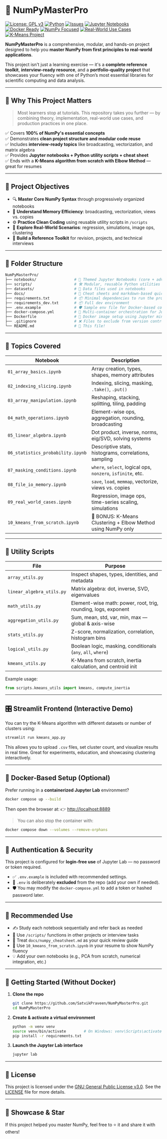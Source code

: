 # 🧠 NumPyMasterPro

[![License: GPL v3](https://img.shields.io/badge/License-GPLv3-blue.svg)](https://www.gnu.org/licenses/gpl-3.0)
[![Python](https://img.shields.io/badge/Python-3.10%2B-darkgreen.svg)](https://www.python.org/)
[![Issues](https://img.shields.io/github/issues/SatvikPraveen/NumPyMasterPro?color=yellowgreen)](https://github.com/SatvikPraveen/NumPyMasterPro/issues)
[![Jupyter Notebooks](https://img.shields.io/badge/Jupyter-Notebook-orange.svg)](https://jupyter.org/)
[![Docker Ready](https://img.shields.io/badge/Docker-Ready-blueviolet.svg)](https://www.docker.com/)
[![NumPy Focused](https://img.shields.io/badge/NumPy-100%25-brightgreen.svg)](https://numpy.org/)
[![Real-World Use Cases](https://img.shields.io/badge/Use%20Cases-Included-ff69b4.svg)](#)
[![K-Means Project](https://img.shields.io/badge/Project-K--Means%20From%20Scratch-9cf.svg)](#)

**NumPyMasterPro** is a comprehensive, modular, and hands-on project designed to help you **master NumPy from first principles to real-world applications**.

This project isn't just a learning exercise — it's a **complete reference toolkit**, **interview-ready resource**, and a **portfolio-quality project** that showcases your fluency with one of Python’s most essential libraries for scientific computing and data analysis.

---

## 🚀 Why This Project Matters

> Most learners stop at tutorials. This repository takes you further — by combining theory, implementation, real-world use cases, and production practices in one place.

✅ Covers **100% of NumPy's essential concepts**  
✅ Demonstrates **clean project structure and modular code reuse**  
✅ Includes **interview-ready topics** like broadcasting, vectorization, and matrix algebra  
✅ Provides **Jupyter notebooks + Python utility scripts + cheat sheet**  
✅ Ends with a **K-Means algorithm from scratch with Elbow Method** — great for resumes

---

## 📌 Project Objectives

- 🔍 **Master Core NumPy Syntax** through progressively organized notebooks
- 🔄 **Understand Memory Efficiency**: broadcasting, vectorization, views vs. copies
- ⚙️ **Practice Clean Coding** using reusable utility scripts in `/scripts`
- 🧠 **Explore Real-World Scenarios**: regression, simulations, image ops, clustering
- 📂 **Build a Reference Toolkit** for revision, projects, and technical interviews

---

## 🧱 Folder Structure

```bash
NumPyMasterPro/
├── notebooks/                 # 📓 Themed Jupyter Notebooks (core + advanced topics)
├── scripts/                   # 🛠️ Modular, reusable Python utilities
├── datasets/                  # 📁 Data files used in notebooks
├── docs/                      # 📜 Cheat sheets and markdown-based quick notes
├── requirements.txt           # 📦 Minimal dependencies to run the project
├── requirements_dev.txt       # 📦 Full dev environment
├── .env.example               # 🛡️ Sample env file for Docker-based config (login-free setup)
├── docker-compose.yml         # 🐳 Multi-container orchestration for Jupyter Lab
├── Dockerfile                 # 🐳 Docker image setup using Jupyter minimal notebook base
├── .gitignore                 # ❌ Files to exclude from version control
└── README.md                  # 📘 This file!
```

---

## 🧮 Topics Covered

| Notebook                          | Description                                                  |
| --------------------------------- | ------------------------------------------------------------ |
| `01_array_basics.ipynb`           | Array creation, types, shapes, memory attributes             |
| `02_indexing_slicing.ipynb`       | Indexing, slicing, masking, `.take()`, `.put()`              |
| `03_array_manipulation.ipynb`     | Reshaping, stacking, splitting, tiling, padding              |
| `04_math_operations.ipynb`        | Element-wise ops, aggregation, rounding, broadcasting        |
| `05_linear_algebra.ipynb`         | Dot product, inverse, norms, eig/SVD, solving systems        |
| `06_statistics_probability.ipynb` | Descriptive stats, histograms, correlations, sampling        |
| `07_masking_conditions.ipynb`     | `where`, `select`, logical ops, `nonzero`, `isfinite`, etc.  |
| `08_file_io_memory.ipynb`         | `save`, `load`, `memmap`, vectorize, views vs. copies        |
| `09_real_world_cases.ipynb`       | Regression, image ops, time-series scaling, simulations      |
| `10_kmeans_from_scratch.ipynb`    | 🎯 BONUS: K-Means Clustering + Elbow Method using NumPy only |

---

## 🧰 Utility Scripts

| File                      | Purpose                                                        |
| ------------------------- | -------------------------------------------------------------- |
| `array_utils.py`          | Inspect shapes, types, identities, and metadata                |
| `linear_algebra_utils.py` | Matrix algebra: dot, inverse, SVD, eigenvalues                 |
| `math_utils.py`           | Element-wise math: power, root, trig, rounding, logs, exponent |
| `aggregation_utils.py`    | Sum, mean, std, var, min, max — global & axis-wise             |
| `stats_utils.py`          | Z-score, normalization, correlation, histogram bins            |
| `logical_utils.py`        | Boolean logic, masking, conditionals (`any`, `all`, `where`)   |
| `kmeans_utils.py`         | K-Means from scratch, inertia calculation, and centroid init   |

Example usage:

```python
from scripts.kmeans_utils import kmeans, compute_inertia
```

---

## 🎛️ Streamlit Frontend (Interactive Demo)

You can try the K-Means algorithm with different datasets or number of clusters using:

```bash
streamlit run kmeans_app.py
```

This allows you to upload `.csv` files, set cluster count, and visualize results in real time.
Great for experiments, education, and showcasing clustering interactively.

---

## 🐳 Docker-Based Setup (Optional)

Prefer running in a **containerized Jupyter Lab** environment?

```bash
docker compose up --build
```

Then open the browser at:
👉 [http://localhost:8889](http://localhost:8889)

> You can also stop the container with:

```bash
docker compose down --volumes --remove-orphans
```

---

## 🔐 Authentication & Security

This project is configured for **login-free use** of Jupyter Lab — no password or token required.

- ✅ `.env.example` is included with recommended settings.
- 🚫 `.env` is deliberately **excluded** from the repo (add your own if needed).
- 🛡️ You may modify the `docker-compose.yml` to add a token or hashed password later.

---

## 🧠 Recommended Use

- ✍️ Study each notebook sequentially and refer back as needed
- 🧪 Use `/scripts/` functions in other projects or interview tasks
- 🧵 Treat `docs/numpy_cheatsheet.md` as your quick review guide
- 🧠 Use `10_kmeans_from_scratch.ipynb` in your resume to show NumPy fluency
- 💡 Add your own notebooks (e.g., PCA from scratch, numerical integration, etc.)

---

## 🔧 Getting Started (Without Docker)

1. **Clone the repo**

   ```bash
   git clone https://github.com/SatvikPraveen/NumPyMasterPro.git
   cd NumPyMasterPro
   ```

2. **Create & activate a virtual environment**

   ```bash
   python -m venv venv
   source venv/bin/activate        # On Windows: venv\Scripts\activate
   pip install -r requirements.txt
   ```

3. **Launch the Jupyter Lab interface**

   ```bash
   jupyter lab
   ```

---

## 📄 License

This project is licensed under the [GNU General Public License v3.0](https://www.gnu.org/licenses/gpl-3.0). See the [LICENSE](./LICENSE) file for more details.

---

## 🌟 Showcase & Star

If this project helped you master NumPy, feel free to ⭐ it and share it with others!

